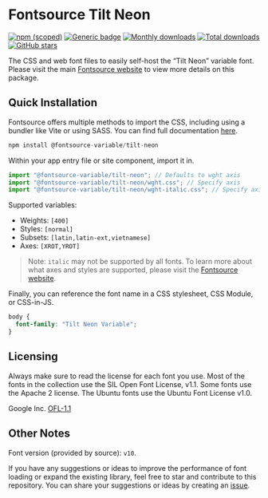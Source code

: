 # Fontsource Tilt Neon

[![npm (scoped)](https://img.shields.io/npm/v/@fontsource-variable/tilt-neon?color=brightgreen)](https://www.npmjs.com/package/@fontsource-variable/tilt-neon) [![Generic badge](https://img.shields.io/badge/fontsource-passing-brightgreen)](https://github.com/fontsource/fontsource) [![Monthly downloads](https://badgen.net/npm/dm/@fontsource-variable/tilt-neon)](https://github.com/fontsource/fontsource) [![Total downloads](https://badgen.net/npm/dt/@fontsource-variable/tilt-neon)](https://github.com/fontsource/fontsource) [![GitHub stars](https://img.shields.io/github/stars/fontsource/fontsource.svg?style=social&label=Star)](https://github.com/fontsource/fontsource/stargazers)

The CSS and web font files to easily self-host the “Tilt Neon” variable font. Please visit the main [Fontsource website](https://fontsource.org/fonts/tilt-neon) to view more details on this package.

## Quick Installation

Fontsource offers multiple methods to import the CSS, including using a bundler like Vite or using SASS. You can find full documentation [here](https://fontsource.org/docs/getting-started/introduction).

```javascript
npm install @fontsource-variable/tilt-neon
```

Within your app entry file or site component, import it in.

```javascript
import "@fontsource-variable/tilt-neon"; // Defaults to wght axis
import "@fontsource-variable/tilt-neon/wght.css"; // Specify axis
import "@fontsource-variable/tilt-neon/wght-italic.css"; // Specify axis and style
```

Supported variables:
- Weights: `[400]`
- Styles: `[normal]`
- Subsets: `[latin,latin-ext,vietnamese]`
- Axes: `[XROT,YROT]`

> Note: `italic` may not be supported by all fonts. To learn more about what axes and styles are supported, please visit the [Fontsource website](https://fontsource.org/fonts/tilt-neon).

Finally, you can reference the font name in a CSS stylesheet, CSS Module, or CSS-in-JS.

```css
body {
  font-family: "Tilt Neon Variable";
}
```

## Licensing
Always make sure to read the license for each font you use. Most of the fonts in the collection use the SIL Open Font License, v1.1. Some fonts use the Apache 2 license. The Ubuntu fonts use the Ubuntu Font License v1.0.

Google Inc.
[OFL-1.1](http://scripts.sil.org/OFL)

## Other Notes
Font version (provided by source): `v10`.

If you have any suggestions or ideas to improve the performance of font loading or expand the existing library, feel free to star and contribute to this repository. You can share your suggestions or ideas by creating an [issue](https://github.com/fontsource/fontsource/issues).